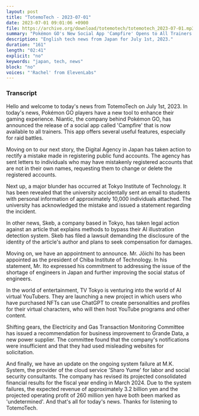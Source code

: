 ```yaml
---
layout: post
title: "TotemoTech - 2023-07-01"
date: 2023-07-01 09:01:06 +0900
file: https://archive.org/download/totemotech/totemotech_2023-07-01.mp3
summary: "Pokémon GO's New Social App 'Campfire' Opens to All Trainers | Digital Agency Sends Correction Letters for Mistakenly Registered Public Fund Accounts, & more…"
description: "English tech news from Japan for July 1st, 2023."
duration: "161"
length: "02:41"
explicit: "no"
keywords: "japan, tech, news"
block: "no"
voices: "'Rachel' from ElevenLabs"
---
```


### Transcript

Hello and welcome to today's news from TotemoTech on July 1st, 2023. In today's news, Pokémon GO players have a new tool to enhance their gaming experience. Niantic, the company behind Pokémon GO, has announced the release of a social app called 'Campfire' that is now available to all trainers. This app offers several useful features, especially for raid battles.

Moving on to our next story, the Digital Agency in Japan has taken action to rectify a mistake made in registering public fund accounts. The agency has sent letters to individuals who may have mistakenly registered accounts that are not in their own names, requesting them to change or delete the registered accounts.

Next up, a major blunder has occurred at Tokyo Institute of Technology. It has been revealed that the university accidentally sent an email to students with personal information of approximately 10,000 individuals attached. The university has acknowledged the mistake and issued a statement regarding the incident.

In other news, Skeb, a company based in Tokyo, has taken legal action against an article that explains methods to bypass their AI illustration detection system. Skeb has filed a lawsuit demanding the disclosure of the identity of the article's author and plans to seek compensation for damages.

Moving on, we have an appointment to announce. Mr. Jōichi Ito has been appointed as the president of Chiba Institute of Technology. In his statement, Mr. Ito expressed his commitment to addressing the issue of the shortage of engineers in Japan and further improving the social status of engineers.

In the world of entertainment, TV Tokyo is venturing into the world of AI virtual YouTubers. They are launching a new project in which users who have purchased NFTs can use ChatGPT to create personalities and profiles for their virtual characters, who will then host YouTube programs and other content.

Shifting gears, the Electricity and Gas Transaction Monitoring Committee has issued a recommendation for business improvement to Grande Data, a new power supplier. The committee found that the company's notifications were insufficient and that they had used misleading websites for solicitation.

And finally, we have an update on the ongoing system failure at M.K. System, the provider of the cloud service 'Sharo Yume' for labor and social security consultants. The company has revised its projected consolidated financial results for the fiscal year ending in March 2024. Due to the system failures, the expected revenue of approximately 3.2 billion yen and the projected operating profit of 260 million yen have both been marked as 'undetermined'.   And that's all for today's news. Thanks for listening to TotemoTech.
